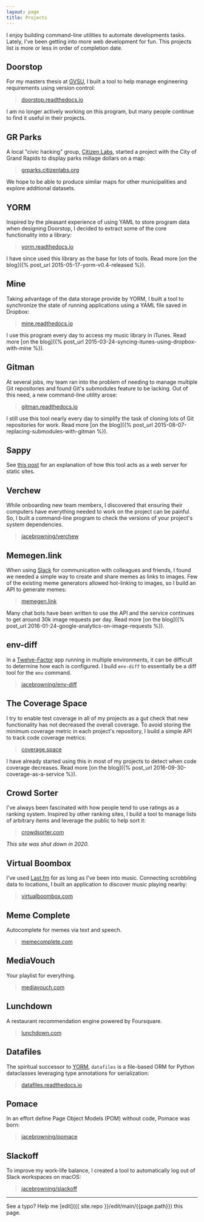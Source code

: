 ```yaml
---
layout: page
title: Projects
---
```


I enjoy building command-line utilities to automate developments tasks. Lately, I've been getting into more web development for fun. This projects list is more or less in order of completion date.

<script data-name="BMC-Widget" data-cfasync="false" src="https://cdnjs.buymeacoffee.com/1.0.0/widget.prod.min.js" data-id="jacebrowning" data-description="Support my projects!" data-message="Thank you for checking out my projects. Buy me a coffee to support this work!" data-color="#5F7FFF" data-position="Right" data-x_margin="18" data-y_margin="18"></script>

## Doorstop

For my masters thesis at [GVSU](http://scholarworks.gvsu.edu/oapsf_articles/32/), I built a tool to help manage engineering requirements using version control:

> [doorstop.readthedocs.io](https://doorstop.readthedocs.io/)

I am no longer actively working on this program, but many people continue to find it useful in their projects.

## GR Parks

A local "civic hacking" group, [Citizen Labs](http://citizenlabs.org/), started a project with the City of Grand Rapids to display parks millage dollars on a map:

> [grparks.citizenlabs.org](https://grparks.citizenlabs.org/)

We hope to be able to produce similar maps for other municipalities and explore additional datasets.

## YORM

Inspired by the pleasant experience of using YAML to store program data when designing Doorstop, I decided to extract some of the core functionality into a library:

> [yorm.readthedocs.io](https://yorm.readthedocs.io/)

I have since used this library as the base for lots of tools. Read more [on the blog]({% post_url 2015-05-17-yorm-v0.4-released %}).

## Mine

Taking advantage of the data storage provide by YORM, I built a tool to synchronize the state of running applications using a YAML file saved in Dropbox:

> [mine.readthedocs.io](https://mine.readthedocs.io/)

I use this program every day to access my music library in iTunes. Read more [on the blog]({% post_url 2015-03-24-syncing-itunes-using-dropbox-with-mine %}).

## Gitman

At several jobs, my team ran into the problem of needing to manage multiple Git repositories and found Git's submodules feature to be lacking. Out of this need, a new command-line utility arose:

> [gitman.readthedocs.io](https://gitman.readthedocs.io/)

I still use this tool nearly every day to simplify the task of cloning lots of Git repositories for work. Read more [on the blog]({% post_url 2015-08-07-replacing-submodules-with-gitman %}).

## Sappy

See [this post](https://jacebrowning.info/2017/03/22/static-sites-with-heroku/) for an explanation of how this tool acts as a web server for static sites.

## Verchew

While onboarding new team members, I discovered that ensuring their computers have everything needed to work on the project can be painful. So, I built a command-line program to check the versions of your project's system dependencies.

> [jacebrowning/verchew](https://github.com/jacebrowning/verchew)

## Memegen.link

When using [Slack](https://slack.com/) for communication with colleagues and friends, I found we needed a simple way to create and share memes as links to images. Few of the existing meme generators allowed hot-linking to images, so I build an API to generate memes:

> [memegen.link](https://memegen.link)

Many chat bots have been written to use the API and the service continues to get around 30k image requests per day. Read more [on the blog]({% post_url 2016-01-24-google-analytics-on-image-requests %}).

## env-diff

In a [Twelve-Factor](https://12factor.net/) app running in multiple environments, it can be difficult to determine how each is configured. I build `env-diff` to essentially be a diff tool for the `env` command.

> [jacebrowning/env-diff](https://github.com/jacebrowning/env-diff)

## The Coverage Space

I try to enable test coverage in all of my projects as a gut check that new functionality has not decreased the overall coverage. To avoid storing the minimum coverage metric in each project's repository, I build a simple API to track code coverage metrics:

> [coverage.space](https://coverage.space/)

I have already started using this in most of my projects to detect when code coverage decreases. Read more [on the blog]({% post_url 2016-09-30-coverage-as-a-service %}).

## Crowd Sorter

I've always been fascinated with how people tend to use ratings as a ranking system. Inspired by other ranking sites, I build a tool to manage lists of arbitrary items  and leverage the public to help sort it:

> [crowdsorter.com](https://github.com/jacebrowning/crowdsorter)

_This site was shut down in 2020._

## Virtual Boombox

I've used [Last.fm](https://www.last.fm/about/trackmymusic) for as long as I've been into music. Connecting scrobbling data to locations, I built an application to discover music playing nearby:

> [virtualboombox.com](https://virtualboombox.com/)

## Meme Complete

Autocomplete for memes via text and speech.

> [memecomplete.com](https://memecomplete.com/)

## MediaVouch

Your playlist for everything.

> [mediavouch.com](https://mediavouch.com/)

## Lunchdown

A restaurant recommendation engine powered by Foursquare.

> [lunchdown.com](https://lunchdown.com/)

## Datafiles

The spiritual successor to [YORM](https://datafiles.readthedocs.io/), `datafiles` is a file-based ORM for Python dataclasses leveraging type annotations for serialization:

> [datafiles.readthedocs.io](https://datafiles.readthedocs.io/)

## Pomace

In an effort define Page Object Models (POM) without code, Pomace was born:

> [jacebrowning/pomace](https://github.com/jacebrowning/pomace)

## Slackoff

To improve my work-life balance, I created a tool to automatically log out of Slack workspaces on macOS:

> [jacebrowning/slackoff](https://github.com/jacebrowning/slackoff)

-----

See a typo? Help me [edit]({{ site.repo }}/edit/main/{{page.path}}) this page.
